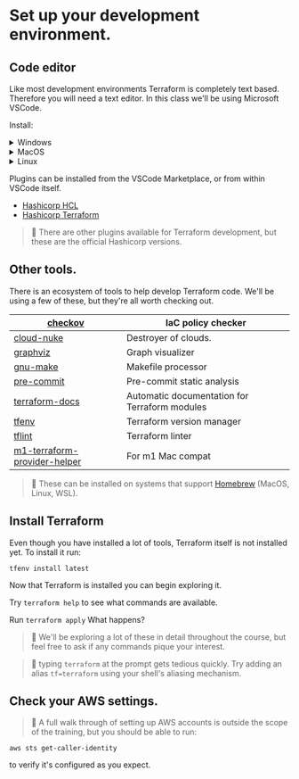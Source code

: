 # Set up your development environment.

## Code editor
Like most development environments Terraform is completely text based.  Therefore you will need a text editor.  In this class we'll be using Microsoft VSCode.

Install:
    <details>
    <summary>Windows</summary>
        https://code.visualstudio.com/docs/setup/windows
    </details>
    <details>
    <summary>MacOS</summary>
        https://code.visualstudio.com/docs/setup/mac
    </details>
    <details>
    <summary>Linux</summary>
        https://code.visualstudio.com/docs/setup/linux
    </details>

Plugins can be installed from the VSCode Marketplace, or from within VSCode itself. 
    
- [Hashicorp HCL](https://marketplace.visualstudio.com/items?itemName=HashiCorp.HCL)
- [Hashicorp Terraform](https://marketplace.visualstudio.com/items?itemName=HashiCorp.terraform)

> 📘 There are other plugins available for Terraform development, but these are the official Hashicorp versions.

## Other tools.
There is an ecosystem of tools to help develop Terraform code.  We'll be using a few of these, but they're all worth checking out.

| [ checkov ]( https://checkov.io )                                                               | IaC policy checker                            |
|-------------------------------------------------------------------------------------------------|-----------------------------------------------|
| [ cloud-nuke ]( https://github.com/gruntwork-io/cloud-nuke )                                    | Destroyer of clouds.                          |
| [ graphviz ]( https://graphviz.org/ )                                                           | Graph visualizer                              |
| [ gnu-make ]( https://www.gnu.org/software/make/ )                                              | Makefile processor                            |
| [ pre-commit ]( https://pre-commit.com/ )                                                       | Pre-commit static analysis                    |
| [ terraform-docs ]( https://terraform-docs.io/ )                                                | Automatic documentation for Terraform modules |
| [ tfenv ]( https://github.com/tfutils/tfenv )                                                   | Terraform version manager                     |
| [ tflint ]( https://github.com/terraform-linters/tflint )                                       | Terraform linter                              |
| [ m1-terraform-provider-helper ]( https://github.com/kreuzwerker/m1-terraform-provider-helper ) | For m1 Mac compat                             |

> 📘 These can be installed on systems that support [Homebrew](https://brew.sh/) (MacOS, Linux, WSL).

## Install Terraform
Even though you have installed a lot of tools, Terraform itself is not installed yet.
To install it run:

`tfenv install latest`

Now that Terraform is installed you can begin exploring it.

Try `terraform help` to see what commands are available.

Run `terraform apply`  What happens?
> 📘 We'll be exploring a lot of these in detail throughout the course, but feel free to ask if any commands pique your interest.

> 📘 typing `terraform` at the prompt gets tedious quickly.  Try adding an alias `tf=terraform` using your shell's aliasing mechanism.

## Check your AWS settings.
> 📘 A full walk through of setting up AWS accounts is outside the scope of the training, but you should be able to run:

`aws sts get-caller-identity`

to verify it's configured as you expect.
